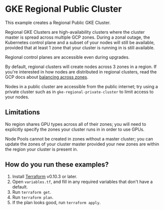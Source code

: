 # GKE Regional Public Cluster

This example creates a Regional Public GKE Cluster.

Regional GKE Clusters are high-availability clusters where the cluster master is
spread across multiple GCP zones. During a zonal outage, the Kubernetes control
plane and a subset of your nodes will still be available, provided that at least
1 zone that your cluster is running in is still available.

Regional control planes are accessible even during upgrades.

By default, regional clusters will create nodes across 3 zones in a region. If
you're interested in how nodes are distributed in regional clusters, read the
GCP docs about [balancing across zones](https://cloud.google.com/kubernetes-engine/docs/concepts/cluster-autoscaler#balancing_across_zones).

Nodes in a public cluster are accessible from the public internet; try using a
private cluster such as in `gke-regional-private-cluster` to limit access to
your nodes.

## Limitations

No region shares GPU types across all of their zones; you will need to
explicitly specify the zones your cluster runs in in order to use GPUs.

Node Pools cannot be created in zones without a master cluster; you can update
the zones of your cluster master provided your new zones are within the
region your cluster is present in.

## How do you run these examples?

1. Install [Terraform](https://learn.hashicorp.com/terraform/getting-started/install.html) v0.10.3 or later.
1. Open `variables.tf`,  and fill in any required variables that don't have a
default.
1. Run `terraform get`.
1. Run `terraform plan`.
1. If the plan looks good, run `terraform apply`.
